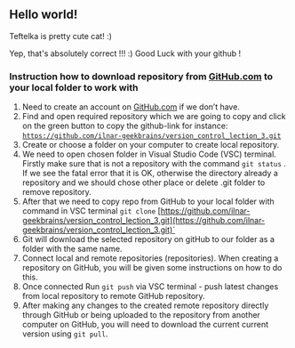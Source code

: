 ## Hello world!

Teftelka is pretty cute cat! :)

Yep, that's absolutely correct !!! :)
Good Luck with your github !

### Instruction how to download repository from [GitHub.com](http://GitHub.com) to your local folder to work with

1. Need to create an account on [GitHub.com](http://github.com/) if we don’t have.
2. Find and open required repository which we are going to copy  and click on the green button to copy the github-link for instance: 
[`https://github.com/ilnar-geekbrains/version_control_lection_3.git`](https://github.com/ilnar-geekbrains/version_control_lection_3.git)
3. Create or choose a folder on your computer to create local repository. 
4. We need to open chosen folder in Visual Studio Code (VSC) terminal. Firstly make sure that is not a repository with the command  `git status` . If we see the fatal error that it is OK, otherwise the directory already a repository and we should chose other place or delete .git folder to remove repository.
5.  After that we need to copy repo from GitHub to your local folder with command in VSC terminal `git clone` 
[https://github.com/ilnar-geekbrains/version_control_lection_3.git](https://github.com/ilnar-geekbrains/version_control_lection_3.git)`
6. Git will download the selected repository on gitHub to our folder as a folder with the same name.
7. Connect local and remote repositories (repositories). When creating a repository on GitHub, you will be given some instructions on how to do this. 
8. Once connected Run `git push` via VSC terminal - push latest changes from local repository to remote GitHub repository. 
9. After making any changes to the created remote repository directly through GitHub or being uploaded to the repository from another computer on GitHub, you will need to download the current current version using `git pull`.
   
